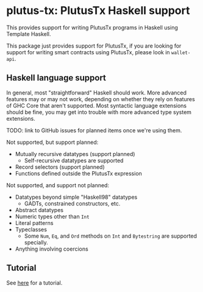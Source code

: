 # plutus-tx: PlutusTx Haskell support

This provides support for writing PlutusTx programs in Haskell using Template Haskell.

This package just provides support for PlutusTx, if you are looking for support for
writing smart contracts using PlutusTx, please look in `wallet-api`.

## Haskell language support

In general, most "straightforward" Haskell should work. More advanced features may
or may not work, depending on whether they rely on features of GHC Core that aren't
supported. Most syntactic language extensions should be fine, you may get into trouble
with more advanced type system extensions.

TODO: link to GitHub issues for planned items once we're using them.

Not supported, but support planned:
- Mutually recursive datatypes (support planned)
    - Self-recursive datatypes are supported
- Record selectors (support planned)
- Functions defined outside the PlutusTx expression

Not supported, and support not planned:
- Datatypes beyond simple "Haskell98" datatypes
    - GADTs, constrained constructors, etc.
- Abstract datatypes
- Numeric types other than `Int`
- Literal patterns
- Typeclasses
    - Some `Num`, `Eq`, and `Ord` methods on
      `Int` and `Bytestring` are supported specially.
- Anything involving coercions

## Tutorial

See [here](tutorial/Tutorial.md) for a tutorial.
